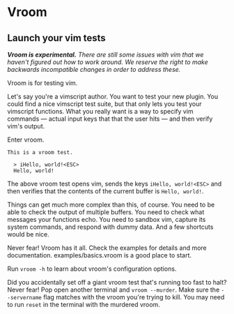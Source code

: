 # Vroom
## Launch your vim tests

_**Vroom is experimental.** There are still some issues with vim that we
haven't figured out how to work around. We reserve the right to make backwards
incompatible changes in order to address these._

Vroom is for testing vim.

Let's say you're a vimscript author. You want to test your new plugin. You could
find a nice vimscript test suite, but that only lets you test your vimscript
functions. What you really want is a way to specify vim commands — actual input
keys that that the user hits — and then verify vim's output.

Enter vroom.

    This is a vroom test.

      > iHello, world!<ESC>
      Hello, world!

The above vroom test opens vim, sends the keys `iHello, world!<ESC>` and then
verifies that the contents of the current buffer is `Hello, world!`.

Things can get much more complex than this, of course. You need to be able to
check the output of multiple buffers. You need to check what messages your
functions echo. You need to sandbox vim, capture its system commands, and
respond with dummy data. And a few shortcuts would be nice.

Never fear! Vroom has it all. Check the examples for details and more
documentation. examples/basics.vroom is a good place to start.

Run `vroom -h` to learn about vroom's configuration options.

Did you accidentally set off a giant vroom test that's running too fast to halt?
Never fear! Pop open another terminal and `vroom --murder`.
Make sure the `--servername` flag matches with the vroom you're trying to kill.
You may need to run `reset` in the terminal with the murdered vroom.
